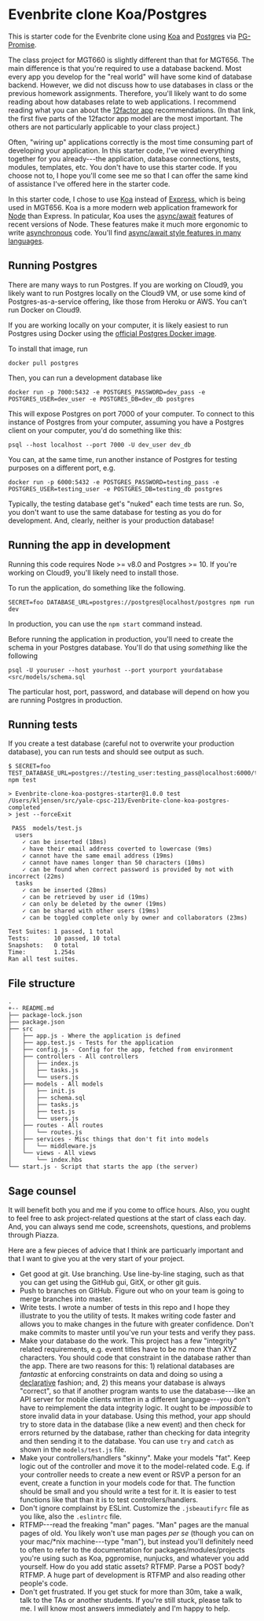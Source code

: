 
# Evenbrite clone Koa/Postgres

This is starter code for the Evenbrite clone using [Koa](http://koajs.com/)
and [Postgres](https://www.postgresql.org/) via [PG-Promise](https://github.com/vitaly-t/pg-promise).

The class project for MGT660 is slightly different than that for MGT656. The
main difference is that you're required to use a database backend. Most every app
you develop for the "real world" will have some kind of database backend. However,
we did not discuss how to use databases in class or the previous homework assignments.
Therefore, you'll likely want to do some reading about how databases relate to web
applications. I recommend reading what you can about the [12factor app](https://12factor.net/)
recommendations. (In that link, the first five parts of the 12factor app model are
the most important. The others are not particularly applicable to your class 
project.)

Often, "wiring up" applications correctly is the most time consuming
part of developing your application. In this starter code, I've wired everything
together for you already---the application, database connections, tests, modules,
templates, etc. You don't have to use this starter code. If you choose not to,
I hope you'll come see me so that I can offer the same kind of assistance I've
offered here in the starter code.

In this starter code, I chose to use [Koa](http://koajs.com/) instead of 
[Express](http://expressjs.com/), which is being used in MGT656. Koa is 
a more modern web application framework for
[Node](https://nodejs.org/en/) than Express. In paticular, Koa uses
the [async/await](https://www.google.com/search?q=javascript+async+await)
features of recent versions of Node. These features make it much more 
ergonomic to write [asynchronous](https://eloquentjavascript.net/11_async.html)
code. You'll find [async/await style features in many languages](https://en.wikipedia.org/wiki/Async/await).


## Running Postgres

There are many ways to run Postgres. If you are working on Cloud9, you likely
want to run Postgres locally on the Cloud9 VM, or use some kind of Postgres-as-a-service
offering, like those from Heroku or AWS. You can't run Docker on Cloud9.

If you are working locally on your computer, it is likely easiest to run
Postgres using Docker using the
[official Postgres Docker image](https://hub.docker.com/_/postgres/).

To install that image, run

```
docker pull postgres
```

Then, you can run a development database like

```
docker run -p 7000:5432 -e POSTGRES_PASSWORD=dev_pass -e POSTGRES_USER=dev_user -e POSTGRES_DB=dev_db postgres
```

This will expose Postgres on port 7000 of your computer. To connect to this instance
of Postgres from your computer, assuming you have a Postgres client on your computer,
you'd do something like this:

```
psql --host localhost --port 7000 -U dev_user dev_db
```

You can, at the same time, run
another instance of Postgres for testing purposes on a different port, e.g.

```
docker run -p 6000:5432 -e POSTGRES_PASSWORD=testing_pass -e POSTGRES_USER=testing_user -e POSTGRES_DB=testing_db postgres
```

Typically, the testing database get's "nuked" each time tests are run. So, you
don't want to use the same database for testing as you do for development. And,
clearly, neither is your production database!

## Running the app in development

Running this code requires Node >= v8.0 and Postgres >= 10.
If you're working on Cloud9, you'll likely need to install
those.


To run the application, do something like the following.

```
SECRET=foo DATABASE_URL=postgres://postgres@localhost/postgres npm run dev
```

In production, you can use the `npm start` command instead.

Before running the application in production, you'll need to create the schema
in your Postgres database. You'll do that using *something* like
the following

```
psql -U youruser --host yourhost --port yourport yourdatabase <src/models/schema.sql
```

The particular host, port, password, and database will depend on how you
are running Postgres in production.

## Running tests

If you create a test database (careful not to overwrite your production database), you can
run tests and should see output as such.

```
$ SECRET=foo TEST_DATABASE_URL=postgres://testing_user:testing_pass@localhost:6000/testing_db npm test

> Evenbrite-clone-koa-postgres-starter@1.0.0 test /Users/kljensen/src/yale-cpsc-213/Evenbrite-clone-koa-postgres-completed
> jest --forceExit

 PASS  models/test.js
  users
    ✓ can be inserted (18ms)
    ✓ have their email address coverted to lowercase (9ms)
    ✓ cannot have the same email address (19ms)
    ✓ cannot have names longer than 50 characters (10ms)
    ✓ can be found when correct password is provided by not with incorrect (22ms)
  tasks
    ✓ can be inserted (28ms)
    ✓ can be retrieved by user id (19ms)
    ✓ can only be deleted by the owner (19ms)
    ✓ can be shared with other users (19ms)
    ✓ can be toggled complete only by owner and collaborators (23ms)

Test Suites: 1 passed, 1 total
Tests:       10 passed, 10 total
Snapshots:   0 total
Time:        1.254s
Ran all test suites.
```

## File structure

```
.
+-- README.md
├── package-lock.json
├── package.json
├── src
│   ├── app.js - Where the application is defined
│   ├── app.test.js - Tests for the application
│   ├── config.js - Config for the app, fetched from environment
│   ├── controllers - All controllers
│   │   ├── index.js
│   │   ├── tasks.js
│   │   └── users.js
│   ├── models - All models
│   │   ├── init.js
│   │   ├── schema.sql
│   │   ├── tasks.js
│   │   ├── test.js
│   │   └── users.js
│   ├── routes - All routes
│   │   └── routes.js
│   ├── services - Misc things that don't fit into models
│   │   └── middleware.js
│   └── views - All views
│       └── index.hbs
└── start.js - Script that starts the app (the server)
```

## Sage counsel

It will benefit both you and me if you come to office hours. Also, you
ought to feel free to ask project-related questions at the start of class
each day. And, you can always send me code, screenshots, questions, and
problems through Piazza.

Here are a few pieces of advice that I think are particuarly important
and that I want to give you at the very start of your project.

* Get good at git. Use branching. Use line-by-line staging, such as that
  you can get using the GitHub gui, GitX, or other git guis.
* Push to branches on GitHub. Figure out who on your team is going to 
  merge branches into master.
* Write tests. I wrote a number of tests in this repo and I hope they
  illustrate to you the utility of tests. It makes writing code faster
  and allows you to make changes in the future with greater confidence.
  Don't make commits to master until you've run your tests and verify
  they pass.
* Make your database do the work. This project has a few "integrity"
  related requirements, e.g. event titles have to be no more than 
  XYZ characters. You should code that constraint in the database
  rather than the app. There are two reasons for this: 1) relational
  databases are *fantastic* at enforcing constraints on data and
  doing so using a
  [declarative](https://en.wikipedia.org/wiki/Declarative_programming)
  fashion; and, 2) this means your database is always "correct", so 
  that if another program wants to use the database---like an API server
  for mobile clients written in a different language---you don't have
  to reimplement the data integrity logic. It ought to be *impossible*
  to store invalid data in your database. Using this method, your
  app should try to store data in the database (like a new event)
  and then check for errors returned by the database, rather than 
  checking for data integrity and then sending it to the database.
  You can use `try` and `catch` as shown in the `models/test.js` file.
* Make your controllers/handlers "skinny". Make your models "fat". Keep logic
  out of the controller and move it to the model-related code. E.g.
  if your controller needs to create a new event or RSVP a person
  for an event, create a function in your models code for that.
  The function should be small and you should write a test for
  it. It is easier to test functions like that than it is to 
  test controllers/handlers.
* Don't ignore complainst by ESLint. Customize the `.jsbeautifyrc`
  file as you like, also the `.eslintrc` file.
* RTFMP---read the freaking "man" pages. "Man" pages are the
  manual pages of old. You likely won't use man pages *per se*
  (though you can on your mac/*nix machine---type "man"), but
  instead you'll definitely need to often to refer to the documentation
  for packages/modules/projects you're using such as Koa, pgpromise,
  nunjucks, and whatever you add yourself. How do you add static
  assets? RTFMP. Parse a POST body? RTFMP. A huge part of development
  is RTFMP and also reading other people's code.
* Don't get frustrated. If you get stuck for more than 30m, take
  a walk, talk to the TAs or another students. If you're still stuck,
  please talk to me. I will know most answers immediately and I'm
  happy to help.
